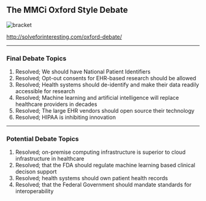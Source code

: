 ## The MMCi Oxford Style Debate
![bracket](https://github.com/Duke-Translational-Bioinformatics/mmci-practical-datascience/blob/master/projects/debate/debateAssets/Bracket.png)

http://solveforinteresting.com/oxford-debate/

___
### Final Debate Topics
1. Resolved; We should have National Patient Identifiers
2. Resolved; Opt-out consents for EHR-based research should be allowed
3. Resolved; Health systems should de-identify and make their data readily accessible for research
4. Resolved; Machine learning and artificial intelligence will replace healthcare providers in decades
5. Resolved; The large EHR vendors should open source their technology
6. Resolved; HIPAA is inhibiting innovation

___
### Potential Debate Topics
1. Resolved; on-premise computing infrastructure is superior to cloud infrastructure in healthcare
2. Resolved; that the FDA should regulate machine learning based clinical decison support
3. Resolved; health systems should own patient health records
4. Resolved; that the Federal Government should mandate standards for interoperability
